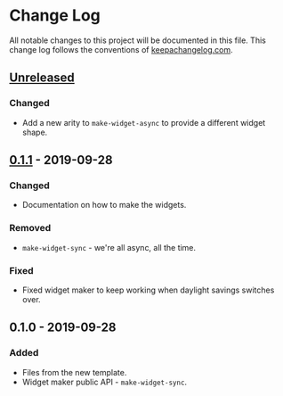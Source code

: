 # Change Log
All notable changes to this project will be documented in this file. This change log follows the conventions of [keepachangelog.com](http://keepachangelog.com/).

## [Unreleased]
### Changed
- Add a new arity to `make-widget-async` to provide a different widget shape.

## [0.1.1] - 2019-09-28
### Changed
- Documentation on how to make the widgets.

### Removed
- `make-widget-sync` - we're all async, all the time.

### Fixed
- Fixed widget maker to keep working when daylight savings switches over.

## 0.1.0 - 2019-09-28
### Added
- Files from the new template.
- Widget maker public API - `make-widget-sync`.

[Unreleased]: https://github.com/your-name/com.ahungry.comments/compare/0.1.1...HEAD
[0.1.1]: https://github.com/your-name/com.ahungry.comments/compare/0.1.0...0.1.1
